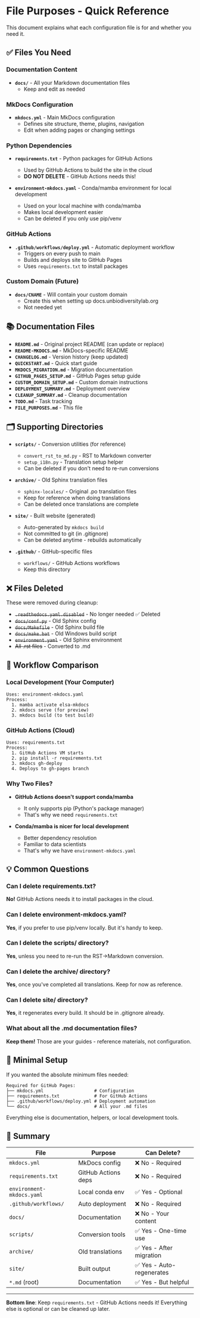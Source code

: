 # File Purposes - Quick Reference

This document explains what each configuration file is for and whether you need it.

## ✅ Files You Need

### Documentation Content
- **`docs/`** - All your Markdown documentation files
  - Keep and edit as needed

### MkDocs Configuration
- **`mkdocs.yml`** - Main MkDocs configuration
  - Defines site structure, theme, plugins, navigation
  - Edit when adding pages or changing settings

### Python Dependencies
- **`requirements.txt`** - Python packages for GitHub Actions
  - Used by GitHub Actions to build the site in the cloud
  - **DO NOT DELETE** - GitHub Actions needs this!

- **`environment-mkdocs.yaml`** - Conda/mamba environment for local development
  - Used on your local machine with conda/mamba
  - Makes local development easier
  - Can be deleted if you only use pip/venv

### GitHub Actions
- **`.github/workflows/deploy.yml`** - Automatic deployment workflow
  - Triggers on every push to main
  - Builds and deploys site to GitHub Pages
  - Uses `requirements.txt` to install packages

### Custom Domain (Future)
- **`docs/CNAME`** - Will contain your custom domain
  - Create this when setting up docs.unbiodiversitylab.org
  - Not needed yet

## 📚 Documentation Files

- **`README.md`** - Original project README (can update or replace)
- **`README-MKDOCS.md`** - MkDocs-specific README
- **`CHANGELOG.md`** - Version history (keep updated)
- **`QUICKSTART.md`** - Quick start guide
- **`MKDOCS_MIGRATION.md`** - Migration documentation
- **`GITHUB_PAGES_SETUP.md`** - GitHub Pages setup guide
- **`CUSTOM_DOMAIN_SETUP.md`** - Custom domain instructions
- **`DEPLOYMENT_SUMMARY.md`** - Deployment overview
- **`CLEANUP_SUMMARY.md`** - Cleanup documentation
- **`TODO.md`** - Task tracking
- **`FILE_PURPOSES.md`** - This file

## 🗂️ Supporting Directories

- **`scripts/`** - Conversion utilities (for reference)
  - `convert_rst_to_md.py` - RST to Markdown converter
  - `setup_i18n.py` - Translation setup helper
  - Can be deleted if you don't need to re-run conversions

- **`archive/`** - Old Sphinx translation files
  - `sphinx-locales/` - Original .po translation files
  - Keep for reference when doing translations
  - Can be deleted once translations are complete

- **`site/`** - Built website (generated)
  - Auto-generated by `mkdocs build`
  - Not committed to git (in .gitignore)
  - Can be deleted anytime - rebuilds automatically

- **`.github/`** - GitHub-specific files
  - `workflows/` - GitHub Actions workflows
  - Keep this directory

## ❌ Files Deleted

These were removed during cleanup:
- ~~`.readthedocs.yaml.disabled`~~ - No longer needed ✅ Deleted
- ~~`docs/conf.py`~~ - Old Sphinx config
- ~~`docs/Makefile`~~ - Old Sphinx build file
- ~~`docs/make.bat`~~ - Old Windows build script
- ~~`environment.yaml`~~ - Old Sphinx environment
- ~~All .rst files~~ - Converted to .md

## 🔄 Workflow Comparison

### Local Development (Your Computer)
```
Uses: environment-mkdocs.yaml
Process:
  1. mamba activate elsa-mkdocs
  2. mkdocs serve (for preview)
  3. mkdocs build (to test build)
```

### GitHub Actions (Cloud)
```
Uses: requirements.txt
Process:
  1. GitHub Actions VM starts
  2. pip install -r requirements.txt
  3. mkdocs gh-deploy
  4. Deploys to gh-pages branch
```

### Why Two Files?

- **GitHub Actions doesn't support conda/mamba**
  - It only supports pip (Python's package manager)
  - That's why we need `requirements.txt`

- **Conda/mamba is nicer for local development**
  - Better dependency resolution
  - Familiar to data scientists
  - That's why we have `environment-mkdocs.yaml`

## 💡 Common Questions

### Can I delete requirements.txt?
**No!** GitHub Actions needs it to install packages in the cloud.

### Can I delete environment-mkdocs.yaml?
**Yes**, if you prefer to use pip/venv locally. But it's handy to keep.

### Can I delete the scripts/ directory?
**Yes**, unless you need to re-run the RST→Markdown conversion.

### Can I delete the archive/ directory?
**Yes**, once you've completed all translations. Keep for now as reference.

### Can I delete site/ directory?
**Yes**, it regenerates every build. It should be in .gitignore already.

### What about all the .md documentation files?
**Keep them!** Those are your guides - reference materials, not configuration.

## 📝 Minimal Setup

If you wanted the absolute minimum files needed:

```
Required for GitHub Pages:
├── mkdocs.yml                   # Configuration
├── requirements.txt             # For GitHub Actions
├── .github/workflows/deploy.yml # Deployment automation
└── docs/                        # All your .md files
```

Everything else is documentation, helpers, or local development tools.

## 🎯 Summary

| File | Purpose | Can Delete? |
|------|---------|-------------|
| `mkdocs.yml` | MkDocs config | ❌ No - Required |
| `requirements.txt` | GitHub Actions deps | ❌ No - Required |
| `environment-mkdocs.yaml` | Local conda env | ✅ Yes - Optional |
| `.github/workflows/` | Auto deployment | ❌ No - Required |
| `docs/` | Documentation | ❌ No - Your content |
| `scripts/` | Conversion tools | ✅ Yes - One-time use |
| `archive/` | Old translations | ✅ Yes - After migration |
| `site/` | Built output | ✅ Yes - Auto-regenerates |
| `*.md` (root) | Documentation | ✅ Yes - But helpful |

---

**Bottom line**: Keep `requirements.txt` - GitHub Actions needs it! Everything else is optional or can be cleaned up later.
